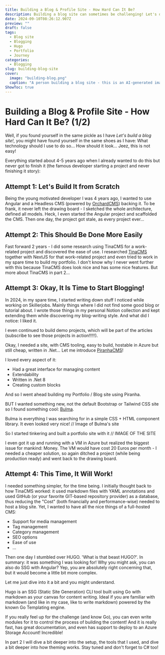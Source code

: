 ```yaml
---
title: Building a Blog & Profile Site - How Hard Can It Be?
description: Building a blog site can sometimes be challenging! Let's dive into my process of building a profile and blog site!
date: 2024-09-10T08:26:12.907Z
preview: ""
draft: false
tags:
  - Blog site
  - Blogging
  - Hugo
  - Portfolio
  - Journey
categories:
  - Blogging
slug: building-blog-site
cover:
  image: "building-blog.png"
  caption: "A person building a blog site - this is an AI-generated image"
ShowToc: true
---
```


# Building a Blog & Profile Site - How Hard Can It Be? (1/2)

Well, if you found yourself in the same pickle as I have _Let's build a blog site!_, you might have found yourself in the same shoes as I have:
What technology should I use to do so... How should it look... Jeez, this is not easy!

Everything started about 4-5 years ago when I already wanted to do this but never got to finish it (the famous developer starting a project and never finishing it story):

## Attempt 1: Let's Build It from Scratch

Being the young motivated developer I was 4 years ago, I wanted to use Angular and a Headless CMS (powered by [OrchardCMS](https://orchardcore.net/)) backing it.
To be frank, it never left the drawing board - I sketched the whole architecture, defined all models. Heck, I even started the Angular project and scaffolded the CMS.
Then one day, the project got stale, as every project ever...

## Attempt 2: This Should Be Done More Easily

Fast forward 2 years - I did some research using TinaCMS for a work-related project and discovered the ease of use.
I researched [TinaCMS](https://tina.io/) together with NextJS for that work-related project and even tried to work in my spare time to build my portfolio.
I don't know why I never went further with this because TinaCMS does look nice and has some nice features.
But more about TinaCMS in part 2...

## Attempt 3: Okay, It Is Time to Start Blogging!

In 2024, in my spare time, I started writing down stuff I noticed while working on Skillerjobs. Mainly things where I did not find some good blog or tutorial about.
I wrote those things in my personal Notion collection and kept extending them while discovering my blog-writing style.
And what did I notice: I liked it.

I even continued to build demo projects, which will be part of the articles (subscribe to see those projects in action!!!!!).

Okay, I needed a site, with CMS tooling, easy to build, hostable in Azure but still cheap, written in .Net... Let me introduce [PiranhaCMS](https://piranhacms.org/)!

I loved every aspect of it:

- Had a great interface for managing content
- Extendability
- Written in .Net 8
- Creating custom blocks

And so I went ahead building my Portfolio / Blog site using Piranha.

BUT I wanted something new, not the default Bootstrap or Tailwind CSS site so I found something cool: [Bulma](https://bulma.io/).

Bulma is everything I was searching for in a simple CSS + HTML component library. It even looked very nice!
// Image of Bulma's site

So I started tinkering and built a portfolio site with it
// IMAGE OF THE SITE

I even got it up and running with a VM in Azure but realized the biggest issue for mankind: Money.
The VM would have cost 20 Euros per month - I needed a cheaper solution, so again ditched a project (while being production ready) and went back to the drawing board.

## Attempt 4: This Time, It Will Work!

I needed something simpler, for the time being.
I initially thought back to how TinaCMS worked: it used markdown files with YAML annotations and used GitHub (or your favorite GIT-based repository provider) as a database, thus reducing the "Cost" (both financially and performance-wise) needed to host a blog site.
Yet, I wanted to have all the nice things of a full-hosted CMS:

- Support for media management
- Tag management
- Category management
- SEO options
- Ease of use
- ...

Then one day I stumbled over HUGO. 'What is that beast HUGO?'. In summary: it was something I was looking for!
Why you might ask, you can also do SSG with Angular?
Yep, you are absolutely right concerning that, but it would become a little bit more complex.

Let me just dive into it a bit and you might understand.

Hugo is an SSG (Static Site Generation) CLI tool built using Go with markdown as your canvas for content writing.
Ideal if you are familiar with markdown (and like in my case, like to write markdown) powered by the known Go Templating engine.

If you really feel up for the challenge (and know Go), you can even write modules for it to control the process of building the content!
And it is really fast, has great documentation, and even has support to deploy to an Azure Storage Account! Incredible!

In part 2 I will dive a bit deeper into the setup, the tools that I used, and dive a bit deeper into how theming works.
Stay tuned and don't forget to C# too!

